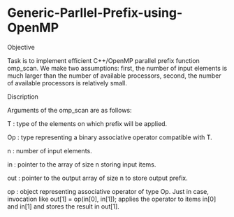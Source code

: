 # Generic-Parllel-Prefix-using-OpenMP

Objective

Task is to implement efficient C++/OpenMP parallel prefix function omp_scan. We make two assumptions: first, the number of input elements is much larger than the number of available processors, second, the number of available processors is relatively small.

Discription

Arguments of the omp_scan are as follows:

T : type of the elements on which prefix will be applied.

Op : type representing a binary associative operator compatible with T.

n : number of input elements.

in : pointer to the array of size n storing input items.

out : pointer to the output array of size n to store output prefix.

op : object representing associative operator of type Op. Just in case, invocation like out[1] = op(in[0], in[1]); applies the operator to items in[0] and in[1] and stores the result in out[1].

